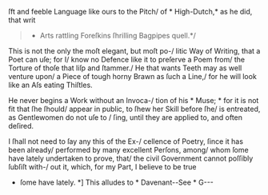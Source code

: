 ſft and feeble Language like ours to the Pitch/
of * High-Dutch,* as he did, that writ

>* Arts rattling Foreſkins ſhrilling Bagpipes quell.*/

This is not the only the moſt elegant, but moſt po-/
litic Way of Writing, that a Poet can uſe; for I/
know no Defence like it to preſerve a Poem from/
the Torture of thoſe that liſp and ſtammer./
He that wants Teeth may as well venture upon/
a Piece of tough horny Brawn as ſuch a Line,/
for he will look like an Aſs eating Thiſtles.

He never begins a Work without an Invoca-/
tion of his * Muse; * for it is not fit that ſhe ſhould/
appear in public, to ſhew her Skill before ſhe/
is entreated, as Gentlewomen do not uſe to /
ſing, until they are applied to, and often deſired.

I ſhall not need to ſay any this of the Ex-/
cellence of Poetry, ſince it has been already/
performed by many excellent Perſons, among/
whom ſome have lately undertaken to prove, that/
the civil Government cannot poſſibly ſubſiſt with-/
out it, which, for my Part, I believe to be true

* ſome have lately. *] This alludes to * Davenant--See * G---
